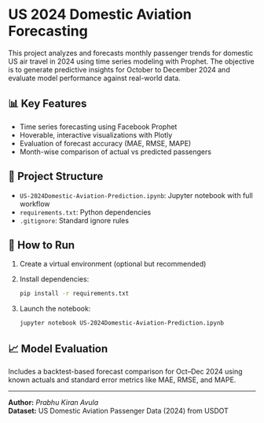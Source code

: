 # US 2024 Domestic Aviation Forecasting

This project analyzes and forecasts monthly passenger trends for domestic US air travel in 2024 using time series modeling with Prophet. The objective is to generate predictive insights for October to December 2024 and evaluate model performance against real-world data.

## 📊 Key Features

- Time series forecasting using Facebook Prophet
- Hoverable, interactive visualizations with Plotly
- Evaluation of forecast accuracy (MAE, RMSE, MAPE)
- Month-wise comparison of actual vs predicted passengers

## 📁 Project Structure

- `US-2024Domestic-Aviation-Prediction.ipynb`: Jupyter notebook with full workflow
- `requirements.txt`: Python dependencies
- `.gitignore`: Standard ignore rules

## 🚀 How to Run

1. Create a virtual environment (optional but recommended)
2. Install dependencies:

   ```bash
   pip install -r requirements.txt
   ```

3. Launch the notebook:

   ```bash
   jupyter notebook US-2024Domestic-Aviation-Prediction.ipynb
   ```

## 📈 Model Evaluation

Includes a backtest-based forecast comparison for Oct–Dec 2024 using known actuals and standard error metrics like MAE, RMSE, and MAPE.

---

**Author:** *Prabhu Kiran Avula*  
**Dataset:** US Domestic Aviation Passenger Data (2024) from USDOT
